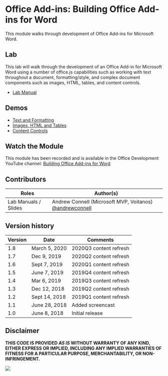 # Office Add-ins: Building Office Add-ins for Word

This module walks through development of Office Add-ins for Microsoft Word.

## Lab

This lab will walk through the development of an Office Add-in for Microsoft Word using a number of office.js capabilities such as working with text throughout a document, formatting/style, and complex document components such as images, HTML, tables, and content controls.

- [Lab Manual](./Lab.md)

## Demos

- [Text and Formatting](./Demos/01%20Text%20and%20Formatting)
- [Images, HTML and Tables](./Demos/02%20Images%20HTML%20and%20Tables)
- [Content Controls](./Demos/03%20Content%20Controls)

## Watch the Module

This module has been recorded and is available in the Office Development YouTube channel: [Building Office Add-ins for Word](https://youtu.be/p8kVfT7roic)

## Contributors

|        Roles         |                                       Author(s)                                       |
| -------------------- | ------------------------------------------------------------------------------------- |
| Lab Manuals / Slides | Andrew Connell (Microsoft MVP, Voitanos) [@andrewconnell](//github.com/andrewconnell) |

## Version history

| Version |     Date      |        Comments        |
| ------- | ------------- | ---------------------- |
| 1.8     | March 5, 2020 | 2020Q3 content refresh |
| 1.7     | Dec 9, 2019   | 2020Q2 content refresh |
| 1.6     | Sept 7, 2019  | 2020Q1 content refresh |
| 1.5     | June 7, 2019  | 2019Q4 content refresh |
| 1.4     | Mar 6, 2019   | 2019Q3 content refresh |
| 1.3     | Dec 12, 2018  | 2019Q2 content refresh |
| 1.2     | Sept 14, 2018 | 2019Q1 content refresh |
| 1.1     | June 28, 2018 | Added screencast       |
| 1.0     | June 8, 2018  | Initial release        |

## Disclaimer

**THIS CODE IS PROVIDED *AS IS* WITHOUT WARRANTY OF ANY KIND, EITHER EXPRESS OR IMPLIED, INCLUDING ANY IMPLIED WARRANTIES OF FITNESS FOR A PARTICULAR PURPOSE, MERCHANTABILITY, OR NON-INFRINGEMENT.**

<img src="https://telemetry.sharepointpnp.com/TrainingContent/OfficeAddin/01-building-add-ins-for-microsoft-word" />
